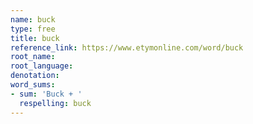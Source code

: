 ```yaml
---
name: buck
type: free
title: buck
reference_link: https://www.etymonline.com/word/buck
root_name: 
root_language: 
denotation: 
word_sums:
- sum: 'Buck + '
  respelling: buck
---
```

